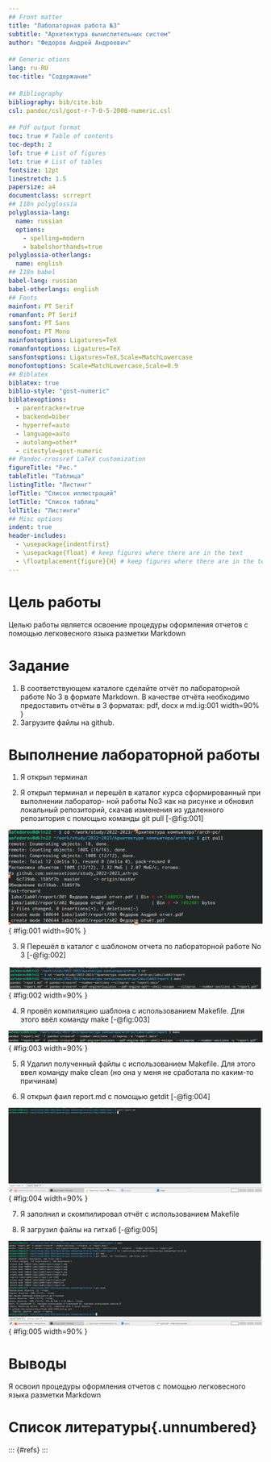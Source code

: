 ```yaml
---
## Front matter
title: "Лаболаторная работа №3"
subtitle: "Архитектура вычислительных систем"
author: "Федоров Андрей Андреевич"

## Generic otions
lang: ru-RU
toc-title: "Содержание"

## Bibliography
bibliography: bib/cite.bib
csl: pandoc/csl/gost-r-7-0-5-2008-numeric.csl

## Pdf output format
toc: true # Table of contents
toc-depth: 2
lof: true # List of figures
lot: true # List of tables
fontsize: 12pt
linestretch: 1.5
papersize: a4
documentclass: scrreprt
## I18n polyglossia
polyglossia-lang:
  name: russian
  options:
	- spelling=modern
	- babelshorthands=true
polyglossia-otherlangs:
  name: english
## I18n babel
babel-lang: russian
babel-otherlangs: english
## Fonts
mainfont: PT Serif
romanfont: PT Serif
sansfont: PT Sans
monofont: PT Mono
mainfontoptions: Ligatures=TeX
romanfontoptions: Ligatures=TeX
sansfontoptions: Ligatures=TeX,Scale=MatchLowercase
monofontoptions: Scale=MatchLowercase,Scale=0.9
## Biblatex
biblatex: true
biblio-style: "gost-numeric"
biblatexoptions:
  - parentracker=true
  - backend=biber
  - hyperref=auto
  - language=auto
  - autolang=other*
  - citestyle=gost-numeric
## Pandoc-crossref LaTeX customization
figureTitle: "Рис."
tableTitle: "Таблица"
listingTitle: "Листинг"
lofTitle: "Список иллюстраций"
lotTitle: "Список таблиц"
lolTitle: "Листинги"
## Misc options
indent: true
header-includes:
  - \usepackage{indentfirst}
  - \usepackage{float} # keep figures where there are in the text
  - \floatplacement{figure}{H} # keep figures where there are in the text
---
```


# Цель работы

Целью работы является освоение процедуры оформления отчетов с помощью
легковесного языка разметки Markdown


# Задание

1. В соответствующем каталоге сделайте отчёт по лабораторной работе No 3
в формате Markdown. В качестве отчёта необходимо предоставить отчёты
в 3 форматах: pdf, docx и md.ig:001 width=90% }
2. Загрузите файлы на github.


# Выполнение лабораторной работы
1. Я открыл терминал

2. Я открыл терминал и перешёл в каталог курса сформированный при выполнении лаборатор-
ной работы No3 как на рисунке и обновил локальный репозиторий, скачав изменения из удаленного репозитория с помощью команды git pull [-@fig:001]

![терминал](image/1.png){ #fig:001 width=90% }

3. Я Перешёл в каталог с шаблоном отчета по лабораторной работе No 3 [-@fig:002]

![терминал](image/2.png){ #fig:002 width=90% }

4. Я провёл компиляцию шаблона с использованием Makefile. Для этого ввёл команду make [-@fig:003]

![терминал](image/3.png){ #fig:003 width=90% }

5. Я Удалил полученный файлы с использованием Makefile. Для этого ввел команду make clean (но она у меня не сработала по каким-то причинам)

6. Я открыл фаил report.md с помощью getdit [-@fig:004]

![терминал](image/4.png){ #fig:004 width=90% }

7. Я заполнил и скомпилировал отчёт с использованием Makefile

8. Я загрузил файлы на гитхаб [-@fig:005]

![терминал](image/5.png){ #fig:005 width=90% }

# Выводы
Я освоил процедуры оформления отчетов с помощью легковесного языка разметки Markdown

# Список литературы{.unnumbered}

::: {#refs}
:::

